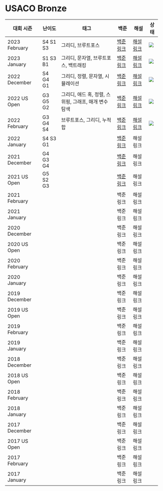 # USACO Bronze

| 대회 시즌     | 난이도   | 태그                                                  | 백준                                              | 해설                            | 상태                                                                                |
| ------------- | -------- | ----------------------------------------------------- | ------------------------------------------------- | ------------------------------- | ----------------------------------------------------------------------------------- |
| 2023 February | S4 S1 S3 | 그리디, 브루트포스                                    | [백준 링크](https://www.acmicpc.net/category/807) | [해설 링크](./2023%20February)  | ![](https://img.shields.io/static/v1?label=progress&message=100%&color=brightgreen) |
| 2023 January  | S1 S3 B1 | 그리디, 문자열, 브루트포스, 백트래킹                  | [백준 링크](https://www.acmicpc.net/category/834) | [해설 링크](./2023%20January)   | ![](https://img.shields.io/static/v1?label=progress&message=100%&color=brightgreen) |
| 2022 December | S4 G4 G1 | 그리디, 정렬, 문자열, 시뮬레이션                      | [백준 링크](https://www.acmicpc.net/category/743) | [해설 링크](./2022%20December)  | ![](https://img.shields.io/static/v1?label=progress&message=100%&color=brightgreen) |
| 2022 US Open  | G3 G5 G2 | 그리디, 애드 혹, 정렬, 스위핑, 그래프, 매개 변수 탐색 | [백준 링크](https://www.acmicpc.net/category/655) | [해설 링크](./2022%20US%20Open) | ![](https://img.shields.io/static/v1?label=progress&message=67%&color=brightgreen)  |
| 2022 February | G3 G4 S4 | 브루트포스, 그리디, 누적합                            | [백준 링크](https://www.acmicpc.net/category/649) | [해설 링크](./2022%20February)  | ![](https://img.shields.io/static/v1?label=progress&message=100%&color=brightgreen) |
| 2022 January  | S4 S3 G1 |                                                       | [백준 링크](https://www.acmicpc.net/category/645) | 해설 링크                       |                                                                                     |
| 2021 December | G4 G3 G4 |                                                       | [백준 링크](https://www.acmicpc.net/category/612) | 해설 링크                       |                                                                                     |
| 2021 US Open  | G5 S2 G3 |                                                       | [백준 링크](https://www.acmicpc.net/category/531) | 해설 링크                       |                                                                                     |
| 2021 February |          |                                                       | 백준 링크                                         | 해설 링크                       |                                                                                     |
| 2021 January  |          |                                                       | 백준 링크                                         | 해설 링크                       |                                                                                     |
| 2020 December |          |                                                       | 백준 링크                                         | 해설 링크                       |                                                                                     |
| 2020 US Open  |          |                                                       | 백준 링크                                         | 해설 링크                       |                                                                                     |
| 2020 February |          |                                                       | 백준 링크                                         | 해설 링크                       |                                                                                     |
| 2020 January  |          |                                                       | 백준 링크                                         | 해설 링크                       |                                                                                     |
| 2019 December |          |                                                       | 백준 링크                                         | 해설 링크                       |                                                                                     |
| 2019 US Open  |          |                                                       | 백준 링크                                         | 해설 링크                       |                                                                                     |
| 2019 February |          |                                                       | 백준 링크                                         | 해설 링크                       |                                                                                     |
| 2019 January  |          |                                                       | 백준 링크                                         | 해설 링크                       |                                                                                     |
| 2018 December |          |                                                       | 백준 링크                                         | 해설 링크                       |                                                                                     |
| 2018 US Open  |          |                                                       | 백준 링크                                         | 해설 링크                       |                                                                                     |
| 2018 February |          |                                                       | 백준 링크                                         | 해설 링크                       |                                                                                     |
| 2018 January  |          |                                                       | 백준 링크                                         | 해설 링크                       |                                                                                     |
| 2017 December |          |                                                       | 백준 링크                                         | 해설 링크                       |                                                                                     |
| 2017 US Open  |          |                                                       | 백준 링크                                         | 해설 링크                       |                                                                                     |
| 2017 February |          |                                                       | 백준 링크                                         | 해설 링크                       |                                                                                     |
| 2017 January  |          |                                                       | 백준 링크                                         | 해설 링크                       |                                                                                     |

